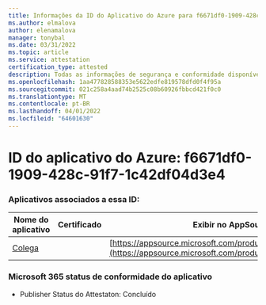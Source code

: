 ```yaml
---
title: Informações da ID do Aplicativo do Azure para f6671df0-1909-428c-91f7-1c42df04d3e4
ms.author: elmalova
author: elenamalova
manager: tonybal
ms.date: 03/31/2022
ms.topic: article
ms.service: attestation
certification_type: attested
description: Todas as informações de segurança e conformidade disponíveis para f6671df0-1909-428c-91f7-1c42df04d3e4.
ms.openlocfilehash: 1aa477828588353e5622edfe819578dfd0f4f95a
ms.sourcegitcommit: 021c258a4aad74b2525c08b60926fbbcd421f0c0
ms.translationtype: MT
ms.contentlocale: pt-BR
ms.lasthandoff: 04/01/2022
ms.locfileid: "64601630"
---
```

# <a name="azure-app-id-f6671df0-1909-428c-91f7-1c42df04d3e4"></a>ID do aplicativo do Azure: f6671df0-1909-428c-91f7-1c42df04d3e4


### <a name="apps-associated-with-this-id"></a>Aplicativos associados a essa ID:
| **Nome do aplicativo** | **Certificado** | **Exibir no AppSource** |
|--------------|---------------|-----------------------|
| [Colega](../forward/WA200002576.md) |  | [https://appsource.microsoft.com/product/office/WA200002576](https://appsource.microsoft.com/product/office/WA200002576) |

### <a name="microsoft-365-app-compliance-status"></a>Microsoft 365 status de conformidade do aplicativo
- Publisher Status do Attestaton: Concluído
